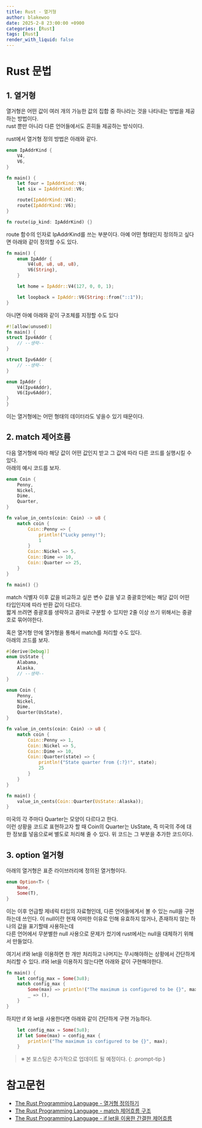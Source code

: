 ```yaml
---
title: Rust - 열거형
author: blakewoo
date: 2025-2-8 23:00:00 +0900
categories: [Rust]
tags: [Rust] 
render_with_liquid: false
---
```


# Rust 문법

## 1. 열거형
열거형은 어떤 값이 여러 개의 가능한 값의 집합 중 하나라는 것을 나타내는 방법을 제공하는 방법이다.    
rust 뿐만 아니라 다른 언어들에서도 흔히들 제공하는 방식이다.

rust에서 열거형 정의 방법은 아래와 같다.
```rust
enum IpAddrKind {
    V4,
    V6,
}

fn main() {
    let four = IpAddrKind::V4;
    let six = IpAddrKind::V6;

    route(IpAddrKind::V4);
    route(IpAddrKind::V6);
}

fn route(ip_kind: IpAddrKind) {}
```

route 함수의 인자로 IpAddrKind를 쓰는 부분이다.
아예 어떤 형태인지 정의하고 싶다면 아래와 같이 정의할 수도 있다.

```rust
fn main() {
    enum IpAddr {
        V4(u8, u8, u8, u8),
        V6(String),
    }

    let home = IpAddr::V4(127, 0, 0, 1);

    let loopback = IpAddr::V6(String::from("::1"));
}
```

아니면 아예 아래와 같이 구조체를 지정할 수도 있다
```rust
#![allow(unused)]
fn main() {
struct Ipv4Addr {
    // --생략--
}

struct Ipv6Addr {
    // --생략--
}

enum IpAddr {
    V4(Ipv4Addr),
    V6(Ipv6Addr),
}
}
```

이는 열거형에는 어떤 형태의 데이터라도 넣을수 있기 때문이다.

## 2. match 제어흐름
다음 열거형에 따라 해당 값이 어떤 값인지 받고 그 값에 따라 다른 코드를 실행시킬 수 있다.   
아래의 예시 코드를 보자.

```rust
enum Coin {
    Penny,
    Nickel,
    Dime,
    Quarter,
}

fn value_in_cents(coin: Coin) -> u8 {
    match coin {
        Coin::Penny => {
            println!("Lucky penny!");
            1
        }
        Coin::Nickel => 5,
        Coin::Dime => 10,
        Coin::Quarter => 25,
    }
}

fn main() {}
```

match 식별자 이후 값을 비교하고 싶은 변수 값을 넣고 중괄호안에는 해당 값이
어떤 타입인지에 따라 반환 값이 다르다.   
짧게 쓰려면 중괄호를 생략하고 콤마로 구분할 수 있지만 2줄 이상 쓰기 위해서는 중괄호로 묶어야한다.

혹은 열거형 안에 열거형을 통해서 match를 처리할 수도 있다.   
아래의 코드를 보자.

```rust
#[derive(Debug)]
enum UsState {
    Alabama,
    Alaska,
    // --생략--
}

enum Coin {
    Penny,
    Nickel,
    Dime,
    Quarter(UsState),
}

fn value_in_cents(coin: Coin) -> u8 {
    match coin {
        Coin::Penny => 1,
        Coin::Nickel => 5,
        Coin::Dime => 10,
        Coin::Quarter(state) => {
            println!("State quarter from {:?}!", state);
            25
        }
    }
}

fn main() {
    value_in_cents(Coin::Quarter(UsState::Alaska));
}
```

미국의 각 주마다 Quarter는 모양이 다르다고 한다.   
이런 상황을 코드로 표현하고자 할 때 Coin의 Quarter는 UsState, 즉 미국의 주에 대한 정보를 넣음으로써
별도로 처리해 줄 수 있다. 위 코드는 그 부분을 추가한 코드이다.

## 3. option 열거형
아래의 열거형은 표준 라이브러리에 정의된 열거형이다.

```rust
enum Option<T> {
    None,
    Some(T),
}
```

이는 이후 언급할 제네릭 타입의 자료형인데, 다른 언어들에게서 볼 수 있는 null을 구현하는데 쓰인다.
이 null이란 현재 어떠한 이유로 인해 유효하지 않거나, 존재하지 않는 하나의 값을 표기할때 사용하는데   
다른 언어에서 무분별한 null 사용으로 문제가 컸기에 rust에서는 null을 대체하기 위해서 만들었다.

여기서 if와 let을 이용하면 한 개만 처리하고 나머지는 무시해야하는 상황에서 간단하게 처리할 수 있다.
if와 let을 이용하지 않는다면 아래와 같이 구현해야한다.
```rust
fn main() {
    let config_max = Some(3u8);
    match config_max {
        Some(max) => println!("The maximum is configured to be {}", max),
        _ => (),
    }
}
```
하지만 if 와 let을 사용한다면 아래와 같이 간단하게 구현 가능하다.

```rust
    let config_max = Some(3u8);
    if let Some(max) = config_max {
        println!("The maximum is configured to be {}", max);
    }

```


> ※ 본 포스팅은 추가적으로 업데이트 될 예정이다.
{: .prompt-tip }

# 참고문헌
- [The Rust Programming Language - 열거형 정의하기](https://doc.rust-kr.org/ch06-01-defining-an-enum.html) 
- [The Rust Programming Language - match 제어흐름 구조](https://doc.rust-kr.org/ch06-02-match.html)
- [The Rust Programming Language - if let을 이용한 간결한 제어흐름](https://doc.rust-kr.org/ch06-03-if-let.html)
